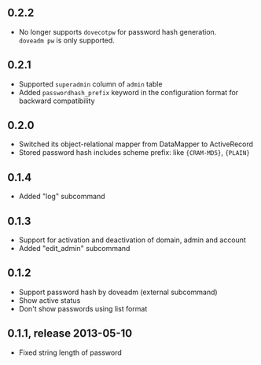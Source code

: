 ## 0.2.2
 * No longer supports `dovecotpw` for password hash generation.  
   `doveadm pw` is only supported.

## 0.2.1
 * Supported `superadmin` column of `admin` table
 * Added `passwordhash_prefix` keyword in the configuration format for backward compatibility

## 0.2.0
 * Switched its object-relational mapper from DataMapper to ActiveRecord
 * Stored password hash includes scheme prefix: like `{CRAM-MD5}`, `{PLAIN}`

## 0.1.4
 * Added "log" subcommand

## 0.1.3
 * Support for activation and deactivation of domain, admin and account
 * Added "edit_admin" subcommand

## 0.1.2
 * Support password hash by doveadm (external subcommand)
 * Show active status
 * Don't show passwords using list format

## 0.1.1, release 2013-05-10
 * Fixed string length of password

